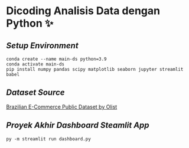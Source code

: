 # Dicoding Analisis Data dengan Python :sparkles:

## _Setup Environment_
```
conda create --name main-ds python=3.9
conda activate main-ds
pip install numpy pandas scipy matplotlib seaborn jupyter streamlit babel
```

## _Dataset Source_
[Brazilian E-Commerce Public Dataset by Olist](https://www.kaggle.com/datasets/olistbr/brazilian-ecommerce)


## _Proyek Akhir Dashboard Steamlit App_
```
py -m streamlit run dashboard.py
```
